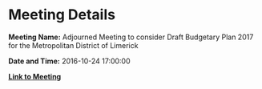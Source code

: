 # Meeting Details

**Meeting Name:** Adjourned Meeting to consider Draft Budgetary Plan 2017 for the Metropolitan District of Limerick

**Date and Time:** 2016-10-24 17:00:00

**[Link to Meeting](https://www.limerick.ie/council/whats-on/adjourned-meeting-consider-draft-budgetary-plan-2017-metropolitan-district)**
